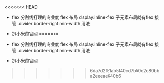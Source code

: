 <<<<<<< HEAD
- flex
  分割线打理的专业度
  flex  布局 
  display:inline-flex  子元素布局就有flex 接管 
  .divider  border-right
  min-width 用法 

- 扒小米的官网
=======
- flex
  分割线打理的专业度
  flex  布局 
  display:inline-flex  子元素布局就有flex 接管 
  .divider  border-right
  min-width 用法 

- 扒小米的官网
>>>>>>> 6da7d2f51ab5f40cd7b50c2c80bba2eeeae640b6
  